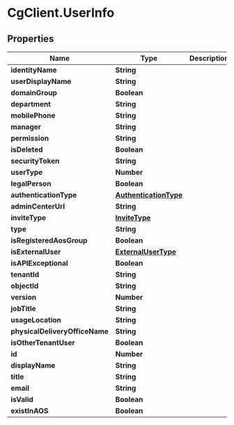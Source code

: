 # CgClient.UserInfo

## Properties

Name | Type | Description | Notes
------------ | ------------- | ------------- | -------------
**identityName** | **String** |  | [optional] 
**userDisplayName** | **String** |  | [optional] 
**domainGroup** | **Boolean** |  | [optional] 
**department** | **String** |  | [optional] 
**mobilePhone** | **String** |  | [optional] 
**manager** | **String** |  | [optional] 
**permission** | **String** |  | [optional] 
**isDeleted** | **Boolean** |  | [optional] 
**securityToken** | **String** |  | [optional] 
**userType** | **Number** |  | [optional] 
**legalPerson** | **Boolean** |  | [optional] 
**authenticationType** | [**AuthenticationType**](AuthenticationType.md) |  | [optional] 
**adminCenterUrl** | **String** |  | [optional] 
**inviteType** | [**InviteType**](InviteType.md) |  | [optional] 
**type** | **String** |  | [optional] 
**isRegisteredAosGroup** | **Boolean** |  | [optional] 
**isExternalUser** | [**ExternalUserType**](ExternalUserType.md) |  | [optional] 
**isAPIExceptional** | **Boolean** |  | [optional] 
**tenantId** | **String** |  | [optional] 
**objectId** | **String** |  | [optional] 
**version** | **Number** |  | [optional] 
**jobTitle** | **String** |  | [optional] 
**usageLocation** | **String** |  | [optional] 
**physicalDeliveryOfficeName** | **String** |  | [optional] 
**isOtherTenantUser** | **Boolean** |  | [optional] 
**id** | **Number** |  | [optional] 
**displayName** | **String** |  | [optional] 
**title** | **String** |  | [optional] 
**email** | **String** |  | [optional] 
**isValid** | **Boolean** |  | [optional] 
**existInAOS** | **Boolean** |  | [optional] 


